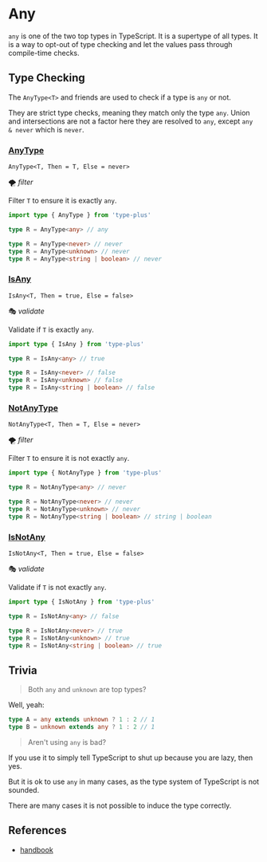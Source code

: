 # Any

`any` is one of the two top types in TypeScript.
It is a supertype of all types.
It is a way to opt-out of type checking and let the values pass through compile-time checks.

## Type Checking

The `AnyType<T>` and friends are used to check if a type is `any` or not.

They are strict type checks, meaning they match only the type `any`.
Union and intersections are not a factor here they are resolved to `any`,
except `any & never` which is `never`.

### [AnyType](./any_type.ts)

`AnyType<T, Then = T, Else = never>`

🌪️ *filter*

Filter `T` to ensure it is exactly `any`.

```ts
import type { AnyType } from 'type-plus'

type R = AnyType<any> // any

type R = AnyType<never> // never
type R = AnyType<unknown> // never
type R = AnyType<string | boolean> // never
```

### [IsAny](./is_any.ts)

`IsAny<T, Then = true, Else = false>`

🎭 *validate*

Validate if `T` is exactly `any`.

```ts
import type { IsAny } from 'type-plus'

type R = IsAny<any> // true

type R = IsAny<never> // false
type R = IsAny<unknown> // false
type R = IsAny<string | boolean> // false
```

### [NotAnyType](./not_any_type.ts)

`NotAnyType<T, Then = T, Else = never>`

🌪️ *filter*

Filter `T` to ensure it is not exactly `any`.

```ts
import type { NotAnyType } from 'type-plus'

type R = NotAnyType<any> // never

type R = NotAnyType<never> // never
type R = NotAnyType<unknown> // never
type R = NotAnyType<string | boolean> // string | boolean
```

### [IsNotAny](./is_not_any.ts)

`IsNotAny<T, Then = true, Else = false>`

🎭 *validate*

Validate if `T` is not exactly `any`.

```ts
import type { IsNotAny } from 'type-plus'

type R = IsNotAny<any> // false

type R = IsNotAny<never> // true
type R = IsNotAny<unknown> // true
type R = IsNotAny<string | boolean> // true
```

## Trivia

> Both `any` and `unknown` are top types?

Well, yeah:

```ts
type A = any extends unknown ? 1 : 2 // 1
type B = unknown extends any ? 1 : 2 // 1
```

> Aren't using `any` is bad?

If you use it to simply tell TypeScript to shut up because you are lazy, then yes.

But it is ok to use `any` in many cases, as the type system of TypeScript is not sounded.

There are many cases it is not possible to induce the type correctly.

## References

- [handbook]

[handbook]: https://www.typescriptlang.org/docs/handbook/2/everyday-types.html#any
